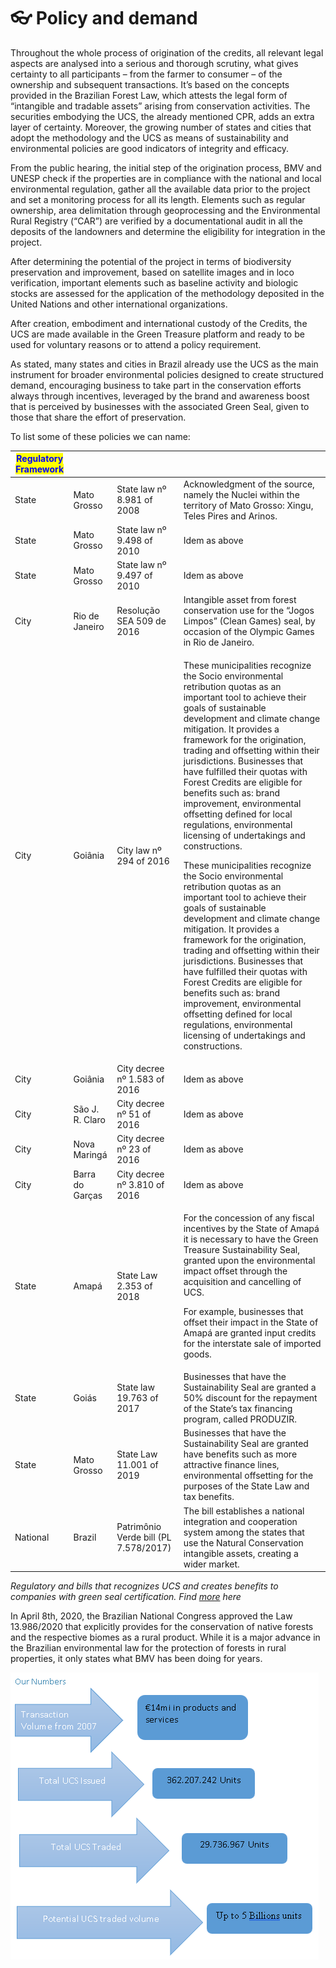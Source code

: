 # 👓 Policy and demand

Throughout the whole process of origination of the credits, all relevant legal aspects are analysed into a serious and thorough scrutiny, what gives certainty to all participants – from the farmer to consumer – of the ownership and subsequent transactions. It’s based on the concepts provided in the Brazilian Forest Law, which attests the legal form of “intangible and tradable assets” arising from conservation activities. The securities embodying the UCS, the already mentioned CPR, adds an extra layer of certainty. Moreover, the growing number of states and cities that adopt the methodology and the UCS as means of sustainability and environmental policies are good indicators of integrity and efficacy.

From the public hearing, the initial step of the origination process, BMV and UNESP check if the properties are in compliance with the national and local environmental regulation, gather all the available data prior to the project and set a monitoring process for all its length. Elements such as regular ownership, area delimitation through geoprocessing and the Environmental Rural Registry (“CAR”) are verified by a documentational audit in all the deposits of the landowners and determine the eligibility for integration in the project.

After determining the potential of the project in terms of biodiversity preservation and improvement, based on satellite images and in loco verification, important elements such as baseline activity and biologic stocks are assessed for the application of the methodology deposited in the United Nations and other international organizations.

After creation, embodiment and international custody of the Credits, the UCS are made available in the Green Treasure platform and ready to be used for voluntary reasons or to attend a policy requirement.

As stated, many states and cities in Brazil already use the UCS as the main instrument for broader environmental policies designed to create structured demand, encouraging business to take part in the conservation efforts always through incentives, leveraged by the brand and awareness boost that is perceived by businesses with the associated Green Seal, given to those that share the effort of preservation.

To list some of these policies we can name:



| <mark style="color:blue;">**Regulatory Framework**</mark> |                 |                                       |                                                                                                                                                                                                                                                                                                                                                                                                                                                                                                                                                                                                                                                                                                                                                                                                                                                                                                                                                                                                                                                                        |
| --------------------------------------------------------- | --------------- | ------------------------------------- | ---------------------------------------------------------------------------------------------------------------------------------------------------------------------------------------------------------------------------------------------------------------------------------------------------------------------------------------------------------------------------------------------------------------------------------------------------------------------------------------------------------------------------------------------------------------------------------------------------------------------------------------------------------------------------------------------------------------------------------------------------------------------------------------------------------------------------------------------------------------------------------------------------------------------------------------------------------------------------------------------------------------------------------------------------------------------- |
| State                                                     | Mato Grosso     | State law nº 8.981 of 2008            | Acknowledgment of the source, namely the Nuclei within the territory of Mato Grosso: Xingu, Teles Pires and Arinos.                                                                                                                                                                                                                                                                                                                                                                                                                                                                                                                                                                                                                                                                                                                                                                                                                                                                                                                                                    |
| State                                                     | Mato Grosso     | State law nº 9.498 of 2010            | Idem as above                                                                                                                                                                                                                                                                                                                                                                                                                                                                                                                                                                                                                                                                                                                                                                                                                                                                                                                                                                                                                                                          |
| State                                                     | Mato Grosso     | State law nº 9.497 of 2010            | Idem as above                                                                                                                                                                                                                                                                                                                                                                                                                                                                                                                                                                                                                                                                                                                                                                                                                                                                                                                                                                                                                                                          |
| City                                                      | Rio de Janeiro  | Resolução SEA 509 de 2016             | Intangible asset from forest conservation use for the “Jogos Limpos” (Clean Games) seal, by occasion of the Olympic Games in Rio de Janeiro.                                                                                                                                                                                                                                                                                                                                                                                                                                                                                                                                                                                                                                                                                                                                                                                                                                                                                                                           |
| City                                                      | Goiânia         | City law nº 294 of 2016               | <p>These municipalities recognize the Socio environmental retribution quotas as an important tool to achieve their goals of sustainable development and climate change mitigation. It provides a framework for the origination, trading and offsetting within their jurisdictions. Businesses that have fulfilled their quotas with Forest Credits are eligible for benefits such as: brand improvement, environmental offsetting defined for local regulations, environmental licensing of undertakings and constructions.</p><p>These municipalities recognize the Socio environmental retribution quotas as an important tool to achieve their goals of sustainable development and climate change mitigation. It provides a framework for the origination, trading and offsetting within their jurisdictions. Businesses that have fulfilled their quotas with Forest Credits are eligible for benefits such as: brand improvement, environmental offsetting defined for local regulations, environmental licensing of undertakings and constructions.</p><p> </p> |
| City                                                      | Goiânia         | City decree nº 1.583 of 2016          | Idem as above                                                                                                                                                                                                                                                                                                                                                                                                                                                                                                                                                                                                                                                                                                                                                                                                                                                                                                                                                                                                                                                          |
| City                                                      | São J. R. Claro | City decree nº 51 of 2016             | Idem as above                                                                                                                                                                                                                                                                                                                                                                                                                                                                                                                                                                                                                                                                                                                                                                                                                                                                                                                                                                                                                                                          |
| City                                                      | Nova Maringá    | City decree nº 23 of 2016             | Idem as above                                                                                                                                                                                                                                                                                                                                                                                                                                                                                                                                                                                                                                                                                                                                                                                                                                                                                                                                                                                                                                                          |
| City                                                      | Barra do Garças | City decree nº 3.810 of 2016          | Idem as above                                                                                                                                                                                                                                                                                                                                                                                                                                                                                                                                                                                                                                                                                                                                                                                                                                                                                                                                                                                                                                                          |
| State                                                     | Amapá           | State Law 2.353 of 2018               | <p>For the concession of any fiscal incentives by the State of Amapá it is necessary to have the Green Treasure Sustainability Seal, granted upon the environmental impact offset through the acquisition and cancelling of UCS.</p><p>For example, businesses that offset their impact in the State of Amapá are granted input credits for the interstate sale of imported goods.</p>                                                                                                                                                                                                                                                                                                                                                                                                                                                                                                                                                                                                                                                                                 |
| State                                                     | Goiás           | State law 19.763 of 2017              | Businesses that have the Sustainability Seal are granted a 50% discount for the repayment of the State’s tax financing program, called PRODUZIR.                                                                                                                                                                                                                                                                                                                                                                                                                                                                                                                                                                                                                                                                                                                                                                                                                                                                                                                       |
| State                                                     | Mato Grosso     | State Law 11.001 of 2019              | Businesses that have the Sustainability Seal are granted have benefits such as more attractive finance lines, environmental offsetting for the purposes of the State Law and tax benefits.                                                                                                                                                                                                                                                                                                                                                                                                                                                                                                                                                                                                                                                                                                                                                                                                                                                                             |
| National                                                  | Brazil          | Patrimônio Verde bill (PL 7.578/2017) | The bill establishes a national integration and cooperation system among the states that use the Natural Conservation intangible assets, creating a wider market.                                                                                                                                                                                                                                                                                                                                                                                                                                                                                                                                                                                                                                                                                                                                                                                                                                                                                                      |

_Regulatory and bills that recognizes UCS and creates benefits to companies with green seal certification. Find_ [_more_](http://www.brasilmataviva.com.br/decretos?idm=en) _here_

In April 8th, 2020, the Brazilian National Congress approved the Law 13.986/2020 that explicitly provides for the conservation of native forests and the respective biomes as a rural product. While it is a major advance in the Brazilian environmental law for the protection of forests in rural properties, it only states what BMV has been doing for years.

![](<../.gitbook/assets/image (3).png>)

